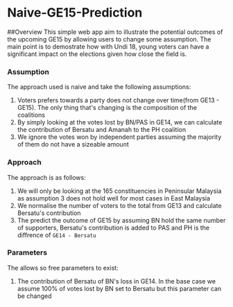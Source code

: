 # Naive-GE15-Prediction

##Overview
This simple web app aim to illustrate the potential outcomes of the upcoming GE15 by allowing users to change some assumption.
The main point is to demostrate how with Undi 18, young voters can have a significant impact on the elections given how close the field is.

### Assumption
The approach used is naive and take the following assumptions:
1) Voters prefers towards a party does not change over time(from GE13 - GE15). The only thing that's changing is the composition of the coalitions
2) By simply looking at the votes lost by BN/PAS in GE14, we can calculate the contribution of Bersatu and Amanah to the PH coalition
3) We ignore the votes won by independent parties assuming the majority of them do not have a sizeable amount

### Approach
The approach is as follows:
1) We will only be looking at the 165 constituencies in Peninsular Malaysia as assumption 3 does not hold well for most cases in East Malaysia
2) We normalise the number of voters to the total from GE13 and calculate Bersatu's contribution
3) The predict the outcome of GE15 by assuming BN hold the same number of supporters, Bersatu's contribution is added to PAS and PH is the diffrence of `GE14 - Bersatu`

### Parameters
The allows so free parameters to exist:
1) The contribution of Bersatu of BN's loss in GE14. In the base case we assume 100% of votes lost by BN set to Bersatu but this parameter can be changed
